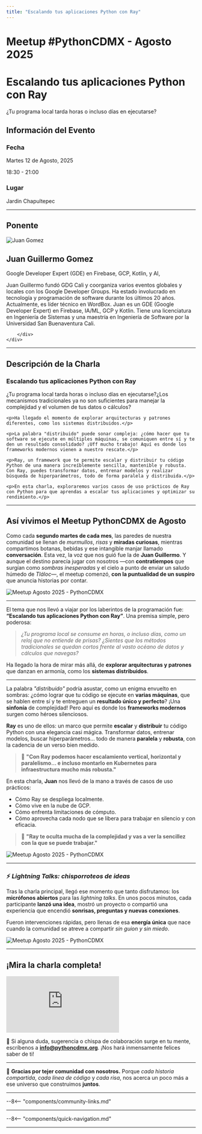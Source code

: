 ```yaml
---
title: "Escalando tus aplicaciones Python con Ray"
---
```


# Meetup #PythonCDMX <i class="fab fa-python"></i> - Agosto 2025

<div class="meetup-hero">
    <h1>Escalando tus aplicaciones Python con Ray</h1>
    <p class="meetup-subtitle">¿Tu programa local tarda horas o incluso días en ejecutarse?</p>
</div>


## Información del Evento

<div class="event-details">
    <div class="detail-card date-card">
        <h3><i class="fas fa-calendar-alt"></i> Fecha</h3>
        <p>Martes 12 de Agosto, 2025</p>
        <p>18:30 - 21:00</p>
    </div>
    <div class="detail-card location-card">
        <h3><i class="fas fa-map-marker-alt"></i> Lugar</h3>
        <p>Jardin Chapultepec</p>
    </div>
</div>

---

## Ponente

<div class="speaker-section">
    <div class="speaker-photo">
        <img src="/../../images/meetup/202508-pythoncdmx.jpg" alt="Juan Gomez">
    </div>
    <div class="speaker-info">
        <h2>Juan Guillermo Gomez</h2>
        <p class="speaker-role">Google Developer Expert (GDE) en Firebase, GCP, Kotlin, y AI,</p>
        <p class="speaker-bio">Juan Guillermo fundó GDG Cali y coorganiza varios eventos globales y locales con los Google Developer Groups. Ha estado involucrado en tecnología y programación de software durante los últimos 20 años. Actualmente, es líder técnico en WordBox. Juan es un GDE (Google Developer Expert) en Firebase, IA/ML, GCP y Kotlin. Tiene una licenciatura en Ingeniería de Sistemas y una maestría en Ingeniería de Software por la Universidad San Buenaventura Cali.</p>
        <div class="speaker-links">



        </div>
    </div>
</div>

---

## Descripción de la Charla

<div class="talk-description">
    <h3><i class="fas fa-rocket"></i> Escalando tus aplicaciones Python con Ray</h3>
    <p>¿Tu programa local tarda horas o incluso días en ejecutarse?¿Los mecanismos tradicionales ya no son suficientes para manejar la complejidad y el volumen de tus datos o cálculos?</p>

    <p>Ha llegado el momento de explorar arquitecturas y patrones diferentes, como los sistemas distribuidos.</p>

    <p>La palabra "distribuido" puede sonar compleja: ¿cómo hacer que tu software se ejecute en múltiples máquinas, se comuniquen entre sí y te den un resultado consolidado? ¡Uff mucho trabajo! Aquí es donde los frameworks modernos vienen a nuestro rescate.</p>

    <p>Ray, un framework que te permite escalar y distribuir tu código Python de una manera increíblemente sencilla, mantenible y robusta. Con Ray, puedes transformar datos, entrenar modelos y realizar búsqueda de hiperparámetros, todo de forma paralela y distribuida.</p>

    <p>En esta charla, exploraremos varios casos de uso prácticos de Ray con Python para que aprendas a escalar tus aplicaciones y optimizar su rendimiento.</p>
</div>

---

## Así vivimos el Meetup PythonCDMX de Agosto

Como cada **segundo martes de cada mes**, las paredes de nuestra comunidad se llenan de *murmullos*, *risas* y **miradas curiosas**, mientras compartimos botanas, bebidas y ese intangible manjar llamado **conversación**.
Esta vez, la voz que nos guió fue la de **Juan Guillermo**.
Y aunque el destino parecía jugar con nosotros —con **contratiempos** que surgían como *sombras inesperadas* y el cielo a punto de enviar un saludo húmedo de *Tláloc*—, el meetup comenzó, **con la puntualidad de un suspiro** que anuncia historias por contar.

<img src="/../../images/meetup/202508/PythonCDMX-202508-01.jpg" alt="Meetup Agosto 2025 - PythonCDMX" class="meetup-photo">

---

El tema que nos llevó a viajar por los laberintos de la programación fue:
**“Escalando tus aplicaciones Python con Ray”**.
Una premisa simple, pero poderosa:

> *¿Tu programa local se consume en horas, o incluso días, como un reloj que no entiende de prisas?*
> *¿Sientes que los métodos tradicionales se quedan cortos frente al vasto océano de datos y cálculos que navegas?*

Ha llegado la hora de mirar más allá, de **explorar arquitecturas y patrones** que danzan en armonía, como los **sistemas distribuidos**.

---

La palabra *"distribuido"* podría asustar, como un enigma envuelto en sombras:
¿cómo lograr que tu código se ejecute en **varias máquinas**, que se hablen entre sí y te entreguen un **resultado único y perfecto**?
¡Una **sinfonía** de complejidad!
Pero aquí es donde los **frameworks modernos** surgen como héroes silenciosos.

**Ray** es uno de ellos:
un marco que permite **escalar** y **distribuir** tu código Python con una elegancia casi mágica.
Transformar datos, entrenar modelos, buscar hiperparámetros… todo de manera **paralela** y **robusta**, con la cadencia de un verso bien medido.

> 💬 **"Con Ray podemos hacer escalamiento vertical, horizontal y paralelismo… e incluso montarlo en Kubernetes para infraestructura mucho más robusta."**

En esta charla, **Juan** nos llevó de la mano a través de casos de uso prácticos:

* Cómo Ray se despliega localmente.
* Cómo vive en la nube de GCP.
* Cómo enfrenta limitaciones de cómputo.
* Cómo aprovecha cada nodo que se libera para trabajar en silencio y con eficacia.

> 💬 **"Ray te oculta mucha de la complejidad y vas a ver la sencillez con la que se puede trabajar."**

<img src="/../../images/meetup/202508/PythonCDMX-202508-02.jpg" alt="Meetup Agosto 2025 - PythonCDMX" class="meetup-photo">


---

### ⚡ *Lightning Talks: chisporroteos de ideas*

Tras la charla principal, llegó ese momento que tanto disfrutamos:
los **micrófonos abiertos** para las *lightning talks*.
En unos pocos minutos, cada participante **lanzó una idea**, mostró un proyecto o compartió una experiencia que encendió **sonrisas, preguntas y nuevas conexiones**.

Fueron intervenciones rápidas, pero llenas de esa **energía única** que nace cuando la comunidad se atreve a compartir *sin guion y sin miedo*.

<img src="/../../images/meetup/202508/PythonCDMX-202508-03.jpg" alt="Meetup Agosto 2025 - PythonCDMX" class="meetup-photo">


---

## ¡Mira la charla completa!

<div class="video-section">
    <div class="video-container">
        <div class="video-wrapper">
            <iframe
                src="https://www.youtube.com/embed/SiQWJGPZO88"
                title="Meetup PythonCDMX Agosto 2025"
                frameborder="0"
                allow="accelerometer; autoplay; clipboard-write; encrypted-media; gyroscope; picture-in-picture; web-share"
                allowfullscreen>
            ></iframe>
        </div>
    </div>
</div>


💌 Si alguna duda, sugerencia o chispa de colaboración surge en tu mente, escríbenos a **[info@pythoncdmx.org](mailto:info@pythoncdmx.org)**.
¡Nos hará inmensamente felices saber de ti!

---

💛 **Gracias por tejer comunidad con nosotros.**
Porque *cada historia compartida*, *cada línea de código* y *cada risa*, nos acerca un poco más a ese universo que construimos **juntos**.

---

--8<-- "components/community-links.md"

---

--8<-- "components/quick-navigation.md"

---
